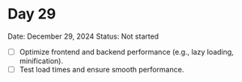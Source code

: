 # Day 29

Date: December 29, 2024
Status: Not started

- [ ]  Optimize frontend and backend performance (e.g., lazy loading, minification).
- [ ]  Test load times and ensure smooth performance.